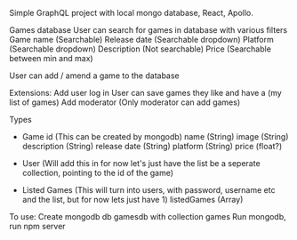Simple GraphQL project with local mongo database, React, Apollo.

Games database
User can search for games in database with various filters
Game name (Searchable)
Release date (Searchable dropdown)
Platform (Searchable dropdown)
Description (Not searchable)
Price (Searchable between min and max)

User can add / amend a game to the database


Extensions:
Add user log in
User can save games they like and have a (my list of games)
Add moderator (Only moderator can add games)


Types
- Game
id (This can be created by mongodb)
name (String)
image (String)
description (String)
release date (String)
platform (String)
price (float?)


- User (Will add this in for now let's just have the list be a seperate collection, pointing to the id of the game)


- Listed Games (This will turn into users, with password, username etc and the list, but for now lets just have 1)
listedGames (Array)



To use:
Create mongodb db gamesdb with collection games
Run mongodb, run npm server
